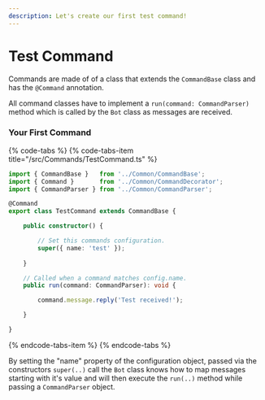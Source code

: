 ```yaml
---
description: Let's create our first test command!
---
```


# Test Command

Commands are made of of a class that extends the `CommandBase` class and has the `@Command` annotation.

All command classes have to implement a `run(command: CommandParser)` method which is called by the `Bot` class as messages are received.

### Your First Command

{% code-tabs %}
{% code-tabs-item title="/src/Commands/TestCommand.ts" %}
```typescript
import { CommandBase }   from '../Common/CommandBase';
import { Command }       from '../Common/CommandDecorator';
import { CommandParser } from '../Common/CommandParser';

@Command
export class TestCommand extends CommandBase {

    public constructor() {

        // Set this commands configuration.
        super({ name: 'test' });
        
    }

    // Called when a command matches config.name.
    public run(command: CommandParser): void {

        command.message.reply('Test received!');

    }

}
```
{% endcode-tabs-item %}
{% endcode-tabs %}

By setting the "name" property of the configuration object, passed via the constructors `super(..)` call the `Bot` class knows how to map messages starting with it's value and will then execute the `run(..)` method while passing a `CommandParser` object.

